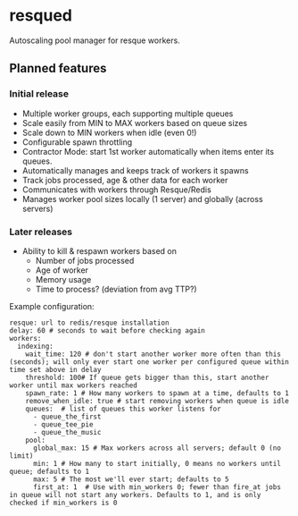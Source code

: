 resqued
==============

Autoscaling pool manager for resque workers.

## Planned features

### Initial release

* Multiple worker groups, each supporting multiple queues
* Scale easily from MIN to MAX workers based on queue sizes
* Scale down to MIN workers when idle (even 0!)
* Configurable spawn throttling
* Contractor Mode: start 1st worker automatically when items enter its queues.
* Automatically manages and keeps track of workers it spawns
* Track jobs processed, age & other data for each worker
* Communicates with workers through Resque/Redis
* Manages worker pool sizes locally (1 server) and globally (across servers)

### Later releases

* Ability to kill & respawn workers based on
  * Number of jobs processed
  * Age of worker
  * Memory usage
  * Time to process? (deviation from avg TTP?)


Example configuration:

```
resque: url to redis/resque installation
delay: 60 # seconds to wait before checking again
workers:
  indexing:
    wait_time: 120 # don't start another worker more often than this (seconds); will only ever start one worker per configured queue within time set above in delay
    threshold: 100# If queue gets bigger than this, start another worker until max workers reached
    spawn_rate: 1 # How many workers to spawn at a time, defaults to 1
    remove_when_idle: true # start removing workers when queue is idle
    queues:  # list of queues this worker listens for
      - queue_the_first
      - queue_tee_pie
      - queue_the_music
    pool:
      global_max: 15 # Max workers across all servers; default 0 (no limit)
      min: 1 # How many to start initially, 0 means no workers until queue; defaults to 1
      max: 5 # The most we'll ever start; defaults to 5
      first_at: 1  # Use with min_workers 0; fewer than fire_at jobs in queue will not start any workers. Defaults to 1, and is only checked if min_workers is 0
```
